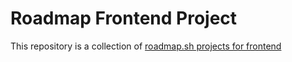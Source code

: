 # Roadmap Frontend Project
This repository is a collection of [roadmap.sh projects for frontend](https://roadmap.sh/frontend/projects)